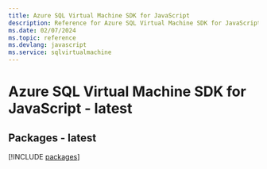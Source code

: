 ```yaml
---
title: Azure SQL Virtual Machine SDK for JavaScript
description: Reference for Azure SQL Virtual Machine SDK for JavaScript
ms.date: 02/07/2024
ms.topic: reference
ms.devlang: javascript
ms.service: sqlvirtualmachine
---
```

# Azure SQL Virtual Machine SDK for JavaScript - latest
## Packages - latest
[!INCLUDE [packages](sql-virtual-machine-index.md)]